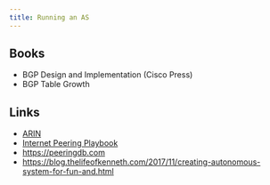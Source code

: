 ```yaml
---
title: Running an AS
---
```


## Books
* BGP Design and Implementation (Cisco Press)
* BGP Table Growth

## Links
* [ARIN](https://arin.net)
* [Internet Peering Playbook](http://drpeering.net/tools/HTML_IPP/ipptoc.html)
* https://peeringdb.com
* https://blog.thelifeofkenneth.com/2017/11/creating-autonomous-system-for-fun-and.html
